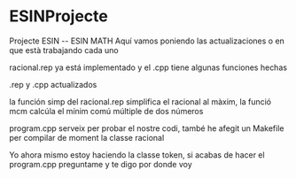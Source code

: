 # ESINProjecte
Projecte ESIN -- ESIN MATH
Aquí vamos poniendo las actualizaciones o en que està trabajando cada uno

racional.rep ya está implementado y el .cpp tiene algunas funciones hechas 

.rep y .cpp actualizados

la función simp del racional.rep simplifica el racional al màxim, la funció mcm calcúla el mínim comú múltiple de dos números

program.cpp serveix per probar el nostre codi, també he afegit un Makefile per compilar de moment la classe racional

Yo ahora mismo estoy haciendo la classe token, si acabas de hacer el program.cpp preguntame y te digo por donde voy
